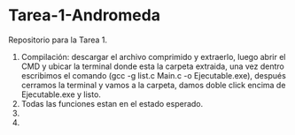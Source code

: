 # Tarea-1-Andromeda
Repositorio para la Tarea 1.

1. Compilación: descargar el archivo comprimido y extraerlo, luego abrir el CMD y ubicar la terminal donde esta la carpeta extraida, una vez dentro escribimos el comando (gcc -g list.c Main.c -o Ejecutable.exe), después cerramos la terminal y vamos a la carpeta, damos doble click encima de Ejecutable.exe y listo.
2. Todas las funciones estan en el estado esperado.
3.
4.
